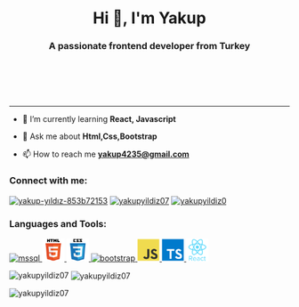 <h1 align="center">Hi 👋, I'm Yakup</h1>
<h3 align="center">A passionate frontend developer from Turkey</h3>
<br></br>
<br></br>
<hr>




- 🌱 I’m currently learning **React, Javascript**

- 💬 Ask me about **Html,Css,Bootstrap**

- 📫 How to reach me **yakup4235@gmail.com**

<h3 align="left">Connect with me:</h3>
<p align="left">

<a href="https://linkedin.com/in/yakup-yıldız-853b72153" target="blank"><img align="center" src="https://raw.githubusercontent.com/rahuldkjain/github-profile-readme-generator/master/src/images/icons/Social/linked-in-alt.svg" alt="yakup-yıldız-853b72153" height="30" width="40" /></a>
<a href="https://instagram.com/yakupyildiz07" target="blank"><img align="center" src="https://raw.githubusercontent.com/rahuldkjain/github-profile-readme-generator/master/src/images/icons/Social/instagram.svg" alt="yakupyildiz07" height="30" width="40" /></a>
<a href="https://twitter.com/yakupyildiz0" target="blank"><img align="center" src="https://raw.githubusercontent.com/rahuldkjain/github-profile-readme-generator/master/src/images/icons/Social/twitter.svg" alt="yakupyildiz0" height="30" width="40" /></a>
</p>

<h3 align="left">Languages and Tools:</h3>
<p align="left"> 
  <a href="https://www.microsoft.com/en-us/sql-server" target="_blank" rel="noreferrer"> <img src="https://www.svgrepo.com/show/303229/microsoft-sql-server-logo.svg" alt="mssql" width="40" height="40"/> </a>
  <a href="https://www.w3.org/html/" target="_blank" rel="noreferrer"> <img src="https://raw.githubusercontent.com/devicons/devicon/master/icons/html5/html5-original-wordmark.svg" alt="html5" width="40" height="40"/> </a>
  <a href="https://www.w3schools.com/css/" target="_blank" rel="noreferrer"> <img src="https://raw.githubusercontent.com/devicons/devicon/master/icons/css3/css3-original-wordmark.svg" alt="css3" width="40" height="40"/> </a>
  <a href="https://getbootstrap.com" target="_blank" rel="noreferrer"> <img src="https://getbootstrap.com/docs/5.3/assets/brand/bootstrap-logo-shadow.png" alt="bootstrap" width="40" height="40"/> </a>
  <a href="https://developer.mozilla.org/en-US/docs/Web/JavaScript" target="_blank" rel="noreferrer"> <img src="https://raw.githubusercontent.com/devicons/devicon/master/icons/javascript/javascript-original.svg" alt="javascript" width="40" height="40"/> </a>
  <a href="https://www.typescriptlang.org/" target="_blank" rel="noreferrer"> <img src="https://raw.githubusercontent.com/devicons/devicon/master/icons/typescript/typescript-original.svg" alt="typescript" width="40" height="40"/> </a>
  <a href="https://reactjs.org/" target="_blank" rel="noreferrer"> <img src="https://raw.githubusercontent.com/devicons/devicon/master/icons/react/react-original-wordmark.svg" alt="react" width="40" height="40"/> </a> 
 </p>

<p><img align="left" src="https://github-readme-stats.vercel.app/api/top-langs?username=yakupyildiz07&show_icons=true&locale=en&layout=compact" alt="yakupyildiz07" /></p>

<p>&nbsp;<img align="center" src="https://github-readme-stats.vercel.app/api?username=yakupyildiz07&show_icons=true&locale=en" alt="yakupyildiz07" /></p>

<p align="left"> <img src="https://komarev.com/ghpvc/?username=yakupyildiz07&label=Profile%20views&color=0e75b6&style=flat" alt="yakupyildiz07" /> </p>
